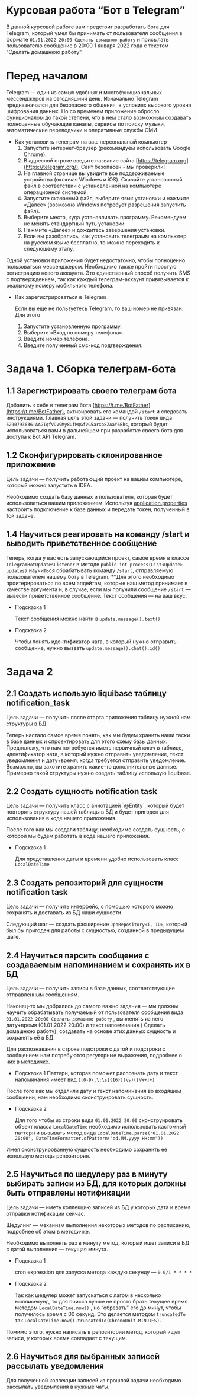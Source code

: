 # Курсовая работа “Бот в Telegram”

В данной курсовой работе вам предстоит разработать бота для Telegram, который умел бы принимать от пользователя
сообщения в формате `01.01.2022 20:00 Сделать домашнюю работу` и присылать пользователю сообщение в 20:00 1 января 2022
года с текстом “Сделать домашнюю работу”.

# Перед началом

Telegram — один из самых удобных и многофункциональных мессенджеров на сегодняшний день. Изначально Telegram
предназначался для безопасного общения, в условиях высокого уровня шифрования данных. Но со временем приложение обросло
функционалом до такой степени, что в нем стало возможным создавать полноценные обучающие каналы, сервисы по поиску
музыки, автоматические переводчики и оперативные службы СМИ.

- Как установить телеграм на ваш персональный компьютер
    1. Запустите интернет-браузер (рекомендуем использовать Google Chrome).
    2. В адресной строке введите название сайта [https://telegram.org](https://telegram.org/). Сайт безопасен - мы
       проверили!
    3. На главной странице вы увидите все поддерживаемые устройства (включая Windows и iOS). Скачайте установочный файл
       в соответствии с установленной на компьютере операционной системой.
    4. Запустите скачанный файл, выберите язык установки и нажмите «Далее» (возможно Windows потребует разрешения
       запустить файл).
    5. Выберите место, куда устанавливать программу. Рекомендуем не менять стандартный путь установки.
    6. Нажмите «Далее» и дождитесь завершения установки.
    7. Если вы разобрались, как установить телеграмм на компьютер на русском языке бесплатно, то можно переходить к
       следующему этапу.

Одной установки приложения будет недостаточно, чтобы полноценно пользоваться мессенджером. Необходимо также пройти
простую регистрацию нового аккаунта. Это единственный способ получить SMS с подтверждением, так как каждый
телеграм-аккаунт привязывается к реальному номеру мобильного телефона.

- Как зарегистрироваться в Telegram

  Если вы еще не пользуетесь Telegram, то ваш номер не привязан. Для этого

    1. Запустите установленную программу.
    2. Выберите «Вход по номеру телефона».
    3. Введите номер телефона.
    4. Введите полученный смс-код подтверждения.

# Задача 1. Сборка телеграм-бота

## 1.1 Зарегистрировать своего телеграм бота

Добавить к себе в телеграм бота [https://t.me/BotFather](https://t.me/BotFather), активировать его командой `/start` и
следовать инструкциями. Главная цель этой задачи — получить токен вида `6290793636:AAGIqfVDV9My8UfMQGfvG5arXo8ZAaY6Bhs`,
который будет использоваться вами в дальнейшем при разработке своего бота для доступа к Bot API Telegram.

## 1.2 Сконфигурировать склонированное приложение

<aside>
Цель задачи — получить работающий проект на вашем компьютере, который можно запустить в IDEA.
</aside>

Необходимо создать базу данных и пользователя, которая будет использоваться вашим приложением.
Используя [application.properties](http://application.properties) настроить подключение к базе данных и передать токен,
полученный в 1ой задаче.

## 1.4 Научиться реагировать на команду /start и выводить приветственное сообщение

Теперь, когда у вас есть запускающийся проект, самое время в классе `TelegramBotUpdatesListener` в
методе `public int process(List<Update> updates)` научиться обрабатывать команду `/start`, отправляемую пользователем
нашему боту в Telegram. **Для этого необходимо проитерироваться по всем апдейтам, которые наш метод принимает в качестве
аргумента и, в случае, если мы получили сообщение `/start` — вывести приветственное сообщение. Текст сообщения — на ваш
вкус.

- Подсказка 1

  Текст сообщения можно найти в `update.message().text()`

- Подсказка 2

  Чтобы понять идентификатор чата, в который нужно отправить сообщение, нужно вызвать `update.message().chat().id()`

# Задача 2

## 2.1 Создать использую liquibase таблицу notification_task

<aside>
Цель задачи — получить после старта приложения таблицу нужной нам структуры в БД.
</aside>

Теперь настало самое время понять, как мы будем хранить наши таски в базе данных и спроектировать для этого схему базы
данных. Предположу, что нам потребуется иметь первичный ключ в таблице, идентификатор чата, в который нужно отправить
уведомление, текст уведомления и дату+время, когда требуется отправить уведомление. Возможно, вы захотите хранить
какие-то дополнительные данные. Примерно такой структуры нужно создать таблицу использую liquibase.

## 2.2 Создать сущность notification task

<aside>
Цель задачи — получить класс с аннотацией `@Entity`, который будет повторять структуру нашей таблицы в БД и будет пригоден для использования в коде нашего приложения.
</aside>

После того как мы создали таблицу, необходимо создать сущность, с которой мы будем работать в коде нашего приложения.

- Подсказка 1

  Для представления даты и времени удобно использовать класс `LocalDateTime`

## 2.3 Создать репозиторий для сущности notification task

<aside>
Цель задачи — получить интерфейс, с помощью которого можно сохранять и доставать из БД наши сущности.
</aside>

Следующий шаг — создать расширение `JpaRepository<T, ID>`, который был бы пригоден для работы с сущностью, созданной в
предыдущем шаге.

## 2.4 Научиться парсить сообщения с создаваемым напоминанием и сохранять их в БД

<aside>
Цель задачи — получить записи в базе данных, соответствующие отправленным сообщениям.
</aside>

Наконец-то мы добрались до самого важно задания — мы должны научить обрабатывать получаемый от пользователя сообщения
вида `01.01.2022 20:00 Сделать домашнюю работу` , вычленять из него дату+время (01.01.2022 20:00) и текст напоминания (
Сделать домашнюю работу), создавать на основе этих данных сущность и сохранять её в БД.

Для распознавания в строке подстроки с датой и подстроки с сообщением нам потребуются регулярные выражения, подробнее о
них в методичке.

- Подсказка 1
  Паттерн, которая поможет распознать дату и текст напоминания имеет вид `([0-9\.\:\s]{16})(\s)([\W+]+)`

После того как мы отделили дату и текст напоминания во входящем сообщении, нам необходимо сконструировать сущность.

- Подсказка 2

  Для того чтобы из строки вида `01.01.2022 20:00` сконструировать объект класса `LocalDateTime` необходимо использовать
  кастомный паттерн и вызывать метод
  вида `LocalDateTime.parse("01.01.2022 20:00", DateTimeFormatter.ofPattern("dd.MM.yyyy HH:mm"))`

Имея сконструированную сущность необходимо сохранить её использую методы репозитория.

## 2.5 Научиться по шедулеру раз в минуту выбирать записи из БД, для которых должны быть отправлены нотификации

<aside>
Цель задачи — иметь коллекцию записей из БД у которых дата и время отправки нотификации сейчас.
</aside>

Шедулинг — механизм выполнения некоторых методов по расписанию, подробнее об этом в методичке.

Необходимо выполнять раз в минуту метод, который ищет записи в БД с датой выполнения — текущая минута.

- Подсказка 1

  cron expression для запуска метода каждую секунду —  `0 0/1 * * * *`

- Подсказка 2

  Так как шедулер может запускаться с лагом в несколько миллисекунд, то для поиска лучше не просто брать текущее время
  методом `LocalDateTime.now()` , но “обрезать” его до минут, чтобы получилось время с 00 секунд. Это делается
  методом `truncatedTo` так `LocalDateTime.now().truncatedTo(ChronoUnit.MINUTES)`.

Помимо этого, нужно написать в репозитории метод, который ищет записи, у которых время совпадает с текущим.

## 2.6 Научиться для выбранных записей рассылать уведомления

Для полученной коллекции записей из прошлой задачи необходимо рассылать уведомления в нужные чаты.